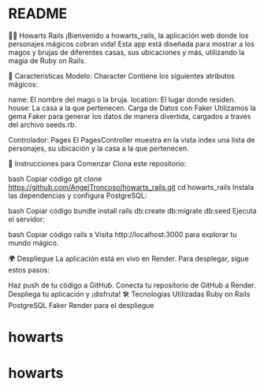 # README

🧙‍♂️ Howarts Rails
¡Bienvenido a howarts_rails, la aplicación web donde los personajes mágicos cobran vida! Esta app está diseñada para mostrar a los magos y brujas de diferentes casas, sus ubicaciones y más, utilizando la magia de Ruby on Rails.

🌟 Características
Modelo: Character
Contiene los siguientes atributos mágicos:

name: El nombre del mago o la bruja.
location: El lugar donde residen.
house: La casa a la que pertenecen.
Carga de Datos con Faker
Utilizamos la gema Faker para generar los datos de manera divertida, cargados a través del archivo seeds.rb.

Controlador: Pages
El PagesController muestra en la vista index una lista de personajes, su ubicación y la casa a la que pertenecen.

🚀 Instrucciones para Comenzar
Clona este repositorio:

bash
Copiar código
git clone https://github.com/AngelTroncoso/howarts_rails.git
cd howarts_rails
Instala las dependencias y configura PostgreSQL:

bash
Copiar código
bundle install
rails db:create db:migrate db:seed
Ejecuta el servidor:

bash
Copiar código
rails s
Visita http://localhost:3000 para explorar tu mundo mágico.

🌍 Despliegue
La aplicación está en vivo en Render. Para desplegar, sigue estos pasos:

Haz push de tu código a GitHub.
Conecta tu repositorio de GitHub a Render.
Despliega tu aplicación y ¡disfruta!
🛠️ Tecnologías Utilizadas
Ruby on Rails
PostgreSQL
Faker
Render para el despliegue
# howarts
# howarts
